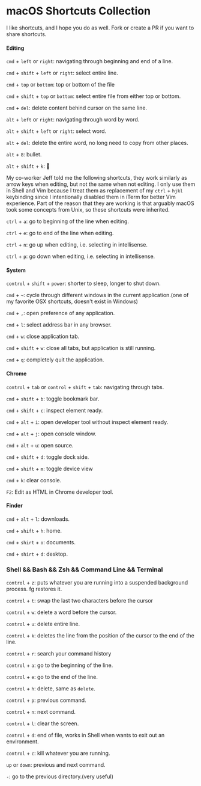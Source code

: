 # macOS Shortcuts Collection

I like shortcuts, and I hope you do as well. Fork or create a PR if you want to share shortcuts.

#### Editing

`cmd` + `left` or `right`: navigating through beginning and end of a line.

`cmd` + `shift` + `left` or `right`: select entire line.

`cmd` + `top` or `bottom`: top or bottom of the file

`cmd` + `shift` + `top` or `bottom`: select entire file from either top or bottom.

`cmd` + `del`: delete content behind cursor on the same line.

`alt` + `left` or `right`: navigating through word by word.

`alt` + `shift` + `left` or `right`: select word.

`alt` + `del`: delete the entire word, no long need to copy from other places.

`alt` + `8`: bullet.

`alt` + `shift` + `k`: 

My co-worker Jeff told me the following shortcuts, they work similarly as arrow keys when editing, but not the same when not editing. I only use them in Shell and Vim because I treat them as replacement of my `ctrl` + `hjkl` keybinding since I intentionally disabled them in iTerm for better Vim experience. Part of the reason that they are working is that arguably macOS took some concepts from Unix, so these shortcuts were inherited.

`ctrl` + `a`: go to beginning of the line when editing.

`ctrl` + `e`: go to end of the line when editing.

`ctrl` + `n`: go up when editing, i.e. selecting in intellisense.

`ctrl` + `p`: go down when editing, i.e. selecting in intellisense.

#### System

`control` + `shift` + `power`: shorter to sleep, longer to shut down.

`cmd` + `~`: cycle through different windows in the current application.(one of my favorite OSX shortcuts, doesn't exist in Windows)

`cmd` + `,`: open preference of any application.

`cmd` + `l`: select address bar in any browser.

`cmd` + `w`: close application tab.

`cmd` + `shift` + `w`: close all tabs, but application is still running.

`cmd` + `q`: completely quit the application.

#### Chrome

`control` + `tab` or `control` + `shift` + `tab`: navigating through tabs.

`cmd` + `shift` + `b`: toggle bookmark bar.

`cmd` + `shift` + `c`: inspect element ready.

`cmd` + `alt` + `i`: open developer tool without inspect element ready.

`cmd` + `alt` + `j`: open console window.

`cmd` + `alt` + `u`: open source.

`cmd` + `shift` + `d`: toggle dock side.

`cmd` + `shift` + `m`: toggle device view

`cmd` + `k`: clear console.

`F2`: Edit as HTML in Chrome developer tool.

#### Finder

`cmd` + `alt` + `l`: downloads.

`cmd` + `shift` + `h`: home.

`cmd` + `shirt` + `o`: documents.

`cmd` + `shirt` + `d`: desktop.

### Shell && Bash && Zsh && Command Line && Terminal

`control` + `z`: puts whatever you are running into a suspended background process. fg restores it.

`control` + `t`: swap the last two characters before the cursor

`control` + `w`: delete a word before the cursor.

`control` + `u`: delete entire line.

`control` + `k`: deletes the line from the position of the cursor to the end of the line.

`control` + `r`: search your command history

`control` + `a`: go to the beginning of the line.

`control` + `e`: go to the end of the line.

`control` + `h`: delete, same as `delete`.

`control` + `p`: previous command.

`control` + `n`: next command.

`control` + `l`: clear the screen.

`control` + `d`: end of file, works in Shell when wants to exit out an environment.

`control` + `c`: kill whatever you are running.

`up` or `down`: previous and next command.

`-`: go to the previous directory.(very useful)
